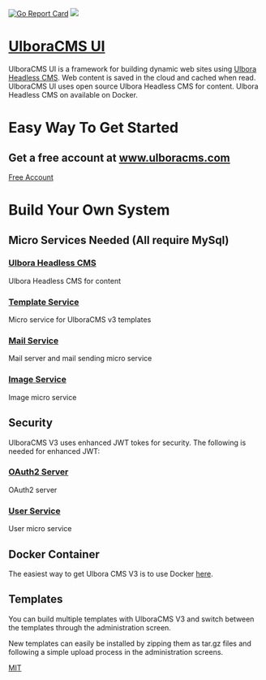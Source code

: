 [![Go Report Card](https://goreportcard.com/badge/github.com/Ulbora/UlboraCmsV3)](https://goreportcard.com/report/github.com/Ulbora/UlboraCmsV3)
[![](https://img.shields.io/docker/build/mariobehling/loklak.svg)](https://hub.docker.com/r/ulboralabs/ulboracmsv3/builds/)


[UlboraCMS UI](http://www.ulboralabs.com/ulboracms)
==============

UlboraCMS UI is a framework for building dynamic web sites using [Ulbora Headless CMS](https://github.com/Ulbora/UlboraContentService).
Web content is saved in the cloud and cached when read.
UlboraCMS UI uses open source Ulbora Headless CMS for content. 
Ulbora Headless CMS on available on Docker.

# Easy Way To Get Started

## Get a free account at www.ulboracms.com

[Free Account](http://www.register.myapigateway.com/?ulboraCms=true)


# Build Your Own System

## Micro Services Needed (All require MySql)

### [Ulbora Headless CMS](https://hub.docker.com/r/ulboralabs/content)
Ulbora Headless CMS for content

### [Template Service](https://hub.docker.com/r/ulboralabs/templates)
Micro service for UlboraCMS v3 templates

### [Mail Service](https://hub.docker.com/r/ulboralabs/mail)
Mail server and mail sending micro service

### [Image Service](https://hub.docker.com/r/ulboralabs/images)
Image micro service

## Security 
UlboraCMS V3 uses enhanced JWT tokes for security. The following is needed for enhanced JWT:

### [OAuth2 Server](https://hub.docker.com/r/ulboralabs/oauth2server)
OAuth2 server 

### [User Service](https://hub.docker.com/r/ulboralabs/userservice)
User micro service





## Docker Container

The easiest way to get Ulbora CMS V3 is to use Docker [here](https://hub.docker.com/r/ulboralabs/ulboracmsv3/).


## Templates

You can build multiple templates with UlboraCMS V3 and switch between the templates through the administration screen. 

New templates can easily be installed by zipping them as tar.gz files and following a simple upload process in the administration screens.



[MIT](LICENSE)
